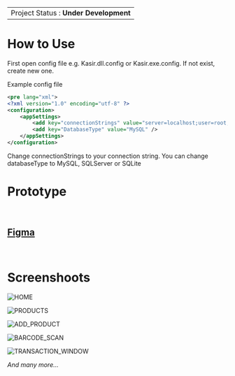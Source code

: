 <table><tr><td> Project Status : <b>Under Development</b></table></tr></td>

# How to Use

First open config file e.g. Kasir.dll.config or Kasir.exe.config. If not exist, create new one.

Example config file

```xml
<pre lang="xml">
<?xml version="1.0" encoding="utf-8" ?>
<configuration>
	<appSettings>
		<add key="connectionStrings" value="server=localhost;user=root;password=;database=iCassierDB" />
		<add key="DatabaseType" value="MySQL" />
	</appSettings>
</configuration>
```

Change connectionStrings to your connection string. You can change databaseType to MySQL, SQLServer or SQLite

# Prototype

[<kbd><br><h2>Figma</h2><br></kbd>](https://www.figma.com/proto/ILIZ4OGPJhRXcHfpUSh1IZ/Untitled?type=design&node-id=14-1169&t=a6WPHoOc4rHClt5O-1&scaling=min-zoom&page-id=0%3A1&starting-point-node-id=14%3A1169&mode=design)

# Screenshoots

![HOME](https://github.com/rolandvincent/Kasir/assets/52077393/65f56c1a-f8cf-45c9-9596-c40381c3e148)

![PRODUCTS](https://github.com/rolandvincent/Kasir/assets/52077393/1277565e-9818-49ee-8350-9e1b415cb961)

![ADD_PRODUCT](https://github.com/rolandvincent/Kasir/assets/52077393/9ef38cea-69b7-4b8d-8e5e-6adc078d2650)

![BARCODE_SCAN](https://github.com/rolandvincent/Kasir/assets/52077393/5d3411ac-801d-47dc-9c99-9270355456d5)

![TRANSACTION_WINDOW](https://github.com/rolandvincent/Kasir/assets/52077393/7ae6d8bc-7005-48c9-8a88-c962ba8c51fb)

_And many more..._
